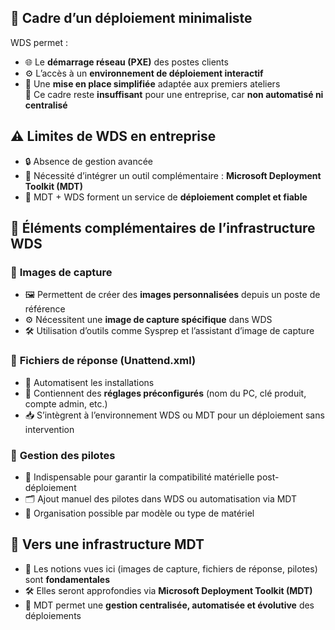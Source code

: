 ## 🧱 **Cadre d’un déploiement minimaliste**

WDS permet :

- 🌐 Le **démarrage réseau (PXE)** des postes clients
- ⚙️ L’accès à un **environnement de déploiement interactif**
- 🧪 Une **mise en place simplifiée** adaptée aux premiers ateliers  
  🚫 Ce cadre reste **insuffisant** pour une entreprise, car **non automatisé ni centralisé**



## ⚠️ **Limites de WDS en entreprise**

- 🔒 Absence de gestion avancée
- 🧩 Nécessité d’intégrer un outil complémentaire : **Microsoft Deployment Toolkit (MDT)**
- 🔁 MDT + WDS forment un service de **déploiement complet et fiable**



## 🧰 **Éléments complémentaires de l’infrastructure WDS**

### 🔧 **Images de capture**

- 🖼️ Permettent de créer des **images personnalisées** depuis un poste de référence
- ⚙️ Nécessitent une **image de capture spécifique** dans WDS
- 🛠️ Utilisation d’outils comme Sysprep et l’assistant d’image de capture

### 📄 **Fichiers de réponse (Unattend.xml)**

- 🤖 Automatisent les installations
- 🎯 Contiennent des **réglages préconfigurés** (nom du PC, clé produit, compte admin, etc.)
- 📥 S’intègrent à l’environnement WDS ou MDT pour un déploiement sans intervention

### 🧬 **Gestion des pilotes**

- 💾 Indispensable pour garantir la compatibilité matérielle post-déploiement
- 🗂️ Ajout manuel des pilotes dans WDS ou automatisation via MDT
- 🧠 Organisation possible par modèle ou type de matériel



## 🤝 **Vers une infrastructure MDT**

- 🧩 Les notions vues ici (images de capture, fichiers de réponse, pilotes) sont **fondamentales**
- 🛠️ Elles seront approfondies via **Microsoft Deployment Toolkit (MDT)**
- 🚀 MDT permet une **gestion centralisée, automatisée et évolutive** des déploiements
